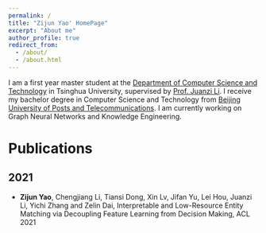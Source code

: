 ```yaml
---
permalink: /
title: "Zijun Yao' HomePage"
excerpt: "About me"
author_profile: true
redirect_from: 
  - /about/
  - /about.html
---
```


I am a first year master student at the [Department of Computer Science and Technology](http://www.cs.tsinghua.edu.cn/) in Tsinghua University, supervised by [Prof. Juanzi Li](http://keg.cs.tsinghua.edu.cn/persons/ljz/).
I receive my bachelor degree in Computer Science and Technology from [Beijing University of Posts and Telecommunications](https://www.bupt.edu.cn/).
I am currently working on Graph Neural Networks and Knowledge Engineering.

Publications
======

2021
-----
* **Zijun Yao**, Chengjiang Li, Tiansi Dong, Xin Lv, Jifan Yu, Lei Hou, Juanzi Li, Yichi Zhang and Zelin Dai, Interpretable and Low-Resource Entity Matching via Decoupling Feature Learning from Decision Making, ACL 2021
<!-- * Liang Zeng, Jin Xu, **Zijun Yao**, Yanqiao Zhu, Jian Li, Graph Symbiosis Learning -->